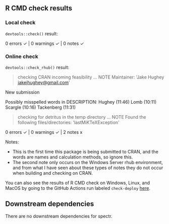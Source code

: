 ## R CMD check results

### Local check
`devtools::check()` result:

  0 errors ✓ | 0 warnings ✓ | 0 notes ✓

### Online check
`devtools::check_rhub()` result:

  > checking CRAN incoming feasibility ... NOTE
  Maintainer: 'Jake Hughey <jakejhughey@gmail.com>'

  New submission

  Possibly misspelled words in DESCRIPTION:
    Hughey (11:46)
    Lomb (10:11)
    Scargle (10:16)
    Tackenberg (11:31)

  > checking for detritus in the temp directory ... NOTE
  Found the following files/directories:
    'lastMiKTeXException'

  0 errors ✓ | 0 warnings ✓ | 2 notes x

Notes:
  - This is the first time this package is being submitted to CRAN, and the words are names and calculation methods, so ignore this.
  - The second note only occurs on the Windows Server rhub environment, and from what I have seen about these types of notes they do not occur when building and checking on CRAN.

You can also see the results of R CMD check on Windows, Linux, and MacOS by going to the GitHub Actions run labeled `check-deploy` [here](https://github.com/hugheylab/spectr/actions).

## Downstream dependencies
There are no downstream dependencies for spectr.